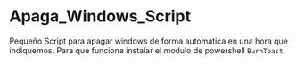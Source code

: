 # Apaga_Windows_Script
Pequeño Script para apagar windows de forma automatica en una hora que indiquemos.
Para que funcione instalar el modulo de powershell `BurnToast`
